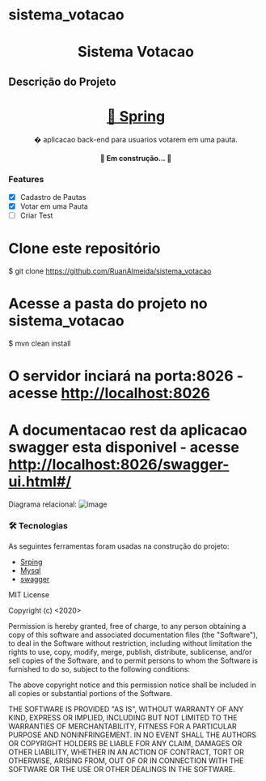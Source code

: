 # sistema_votacao
<h1 align="center">Sistema Votacao</h1>

## Descrição do Projeto

<h1 align="center">
    <a href="https://spring.io//">🔗 Spring</a>
</h1>
<p align="center">� aplicacao back-end para usuarios votarem em uma pauta.</p>


<h4 align="center"> 
	🚧  Em construção...  🚧
</h4>

### Features

- [x] Cadastro de Pautas
- [x] Votar em uma Pauta
- [ ] Criar Test

# Clone este repositório
$ git clone <https://github.com/RuanAlmeida/sistema_votacao>

# Acesse a pasta do projeto no sistema_votacao
$ mvn clean install

# O servidor inciará na porta:8026 - acesse <http://localhost:8026>

# A documentacao rest da aplicacao swagger esta disponivel - acesse <http://localhost:8026/swagger-ui.html#/>

Diagrama relacional:
![image](https://user-images.githubusercontent.com/13227913/119141979-51d9a200-ba1c-11eb-9e86-809b621c98a5.png)


### 🛠 Tecnologias

As seguintes ferramentas foram usadas na construção do projeto:

- [Srping](https://spring.io/)
- [Mysql](https://pt-br.reactjs.org/)
- [swagger](https://swagger.io/)



MIT License

Copyright (c) <2020> <Ruan Silva>

Permission is hereby granted, free of charge, to any person obtaining a copy
of this software and associated documentation files (the "Software"), to deal
in the Software without restriction, including without limitation the rights
to use, copy, modify, merge, publish, distribute, sublicense, and/or sell
copies of the Software, and to permit persons to whom the Software is
furnished to do so, subject to the following conditions:

The above copyright notice and this permission notice shall be included in all
copies or substantial portions of the Software.

THE SOFTWARE IS PROVIDED "AS IS", WITHOUT WARRANTY OF ANY KIND, EXPRESS OR
IMPLIED, INCLUDING BUT NOT LIMITED TO THE WARRANTIES OF MERCHANTABILITY,
FITNESS FOR A PARTICULAR PURPOSE AND NONINFRINGEMENT. IN NO EVENT SHALL THE
AUTHORS OR COPYRIGHT HOLDERS BE LIABLE FOR ANY CLAIM, DAMAGES OR OTHER
LIABILITY, WHETHER IN AN ACTION OF CONTRACT, TORT OR OTHERWISE, ARISING FROM,
OUT OF OR IN CONNECTION WITH THE SOFTWARE OR THE USE OR OTHER DEALINGS IN THE
SOFTWARE.
